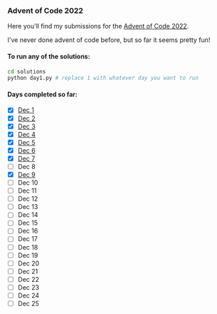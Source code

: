 ### Advent of Code 2022

Here you'll find my submissions for the [Advent of Code 2022](https://adventofcode.com/).

I've never done advent of code before, but so far it seems pretty fun!

#### To run any of the solutions:

```bash
cd solutions
python day1.py # replace 1 with whatever day you want to run
```

#### Days completed so far:

- [x] [Dec 1](https://github.com/philipfweiss/advent-2022/blob/main/solutions/day1.py)
- [x] [Dec 2](https://github.com/philipfweiss/advent-2022/blob/main/solutions/day2.py)
- [x] [Dec 3](https://github.com/philipfweiss/advent-2022/blob/main/solutions/day3.py)
- [x] [Dec 4](https://github.com/philipfweiss/advent-2022/blob/main/solutions/day4.py)
- [x] [Dec 5](https://github.com/philipfweiss/advent-2022/blob/main/solutions/day5.py)
- [x] [Dec 6](https://github.com/philipfweiss/advent-2022/blob/main/solutions/day6.py)
- [x] [Dec 7](https://github.com/philipfweiss/advent-2022/blob/main/solutions/day7.py)
- [ ] Dec 8
- [x] [Dec 9](https://github.com/philipfweiss/advent-2022/blob/main/solutions/day9.py)
- [ ] Dec 10
- [ ] Dec 11
- [ ] Dec 12
- [ ] Dec 13
- [ ] Dec 14
- [ ] Dec 15
- [ ] Dec 16
- [ ] Dec 17
- [ ] Dec 18
- [ ] Dec 19
- [ ] Dec 20
- [ ] Dec 21
- [ ] Dec 22
- [ ] Dec 23
- [ ] Dec 24
- [ ] Dec 25
